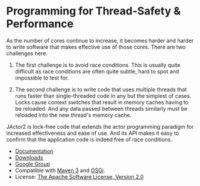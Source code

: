 Programming for Thread-Safety & Performance
======

As the number of cores continue to increase, it becomes harder and harder to write software
that makes effective use of those cores. There are two challenges here.

1. The first challenge is to avoid race conditions. This is usually quite difficult as race conditions
are often quite subtle, hard to spot and impossible to test for.

2. The second challenge is to write code that uses multiple threads that runs faster than single-threaded
code in any but the simplest of cases. Locks cause context switches that result in memory caches having to
be reloaded. And any data passed between threads similarly must be reloaded into the new thread's memory
cache.

JActor2 is lock-free code that extends the actor programming paradigm for increased effectiveness
and ease of use. And its API makes it easy to confirm that the application code is indeed free of
race conditions.

- [Documentation](http://laforge49.github.io/JActor2/docs/index.html)
- [Downloads](http://laforge49.github.io/JActor2/downloads)
- [Google Group](https://groups.google.com/forum/?hl=en&fromgroups#!forum/agilewikidevelopers)
- Compatible with [Maven 3](http://maven.apache.org/) and [OSGi](http://www.osgi.org/Main/HomePage).
- License: [The Apache Software License, Version 2.0](http://www.apache.org/licenses/LICENSE-2.0.txt)

